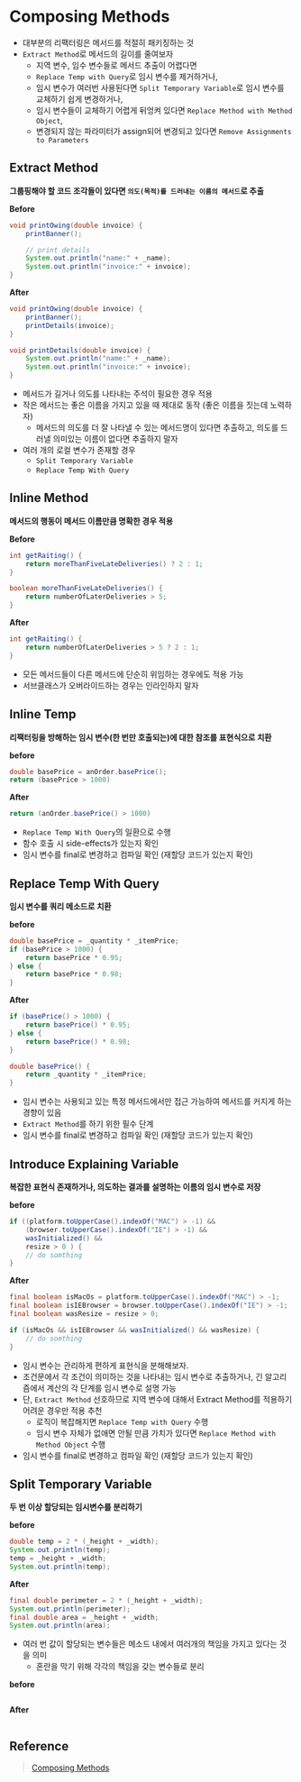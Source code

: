# Composing Methods

- 대부분의 리팩터링은 메서드를 적절히 패키징하는 것
- `Extract Method`로 메서드의 길이를 줄여보자
  - 지역 변수, 임수 변수들로 메서드 추출이 어렵다면
  - `Replace Temp with Query`로 임시 변수를 제거하거나,
  - 임시 변수가 여러번 사용된다면 `Split Temporary Variable`로 임시 변수를 교체하기 쉽게 변경하거나,
  - 임시 변수들이 교체하기 어렵게 뒤엉켜 있다면 `Replace Method with Method Object`,
  - 변경되지 않는 파라미터가 assign되어 변경되고 있다면 `Remove Assignments to Parameters`

## Extract Method

**그룹핑해야 할 코드 조각들이 있다면 `의도(목적)를 드러내는 이름의 메서드`로 추출**

**Before**

```java
void printOwing(double invoice) {
    printBanner();

    // print details
    System.out.println("name:" + _name);
    System.out.println("invoice:" + invoice);
}
```

**After**

```java
void printOwing(double invoice) {
    printBanner();
    printDetails(invoice);
}

void printDetails(double invoice) {
    System.out.println("name:" + _name);
    System.out.println("invoice:" + invoice);
}
```

- 메서드가 길거나 의도를 나타내는 주석이 필요한 경우 적용
- 작은 메서드는 좋은 이름을 가지고 있을 때 제대로 동작 (좋은 이름을 짓는데 노력하자)
  - 메서드의 의도를 더 잘 나타낼 수 있는 메서드명이 있다면 추출하고, 의도를 드러낼 의미있는 이름이 없다면 추출하지 말자
- 여러 개의 로컬 변수가 존재할 경우
  - `Split Temporary Variable`
  - `Replace Temp With Query`

## Inline Method

**메서드의 행동이 메서드 이름만큼 명확한 경우 적용**

**Before**

```java
int getRaiting() { 
    return moreThanFiveLateDeliveries() ? 2 : 1; 
}

boolean moreThanFiveLateDeliveries() { 
    return numberOfLaterDeliveries > 5; 
}
```

**After**

```java
int getRaiting() { 
    return numberOfLaterDeliveries > 5 ? 2 : 1; 
}
```

- 모든 메서드들이 다른 메서드에 단순히 위임하는 경우에도 적용 가능
- 서브클래스가 오버라이드하는 경우는 인라인하지 말자

## Inline Temp

**리팩터링을 방해하는 임시 변수(한 번만 호출되는)에 대한 참조를 표현식으로 치환**

**before**

```java
double basePrice = anOrder.basePrice();
return (basePrice > 1000)
```

**After**

```java
return (anOrder.basePrice() > 1000)
```

- `Replace Temp With Query`의 일환으로 수행
- 함수 호출 시 side-effects가 있는지 확인
- 임시 변수를 final로 변경하고 컴파일 확인 (재할당 코드가 있는지 확인)

## Replace Temp With Query

**임시 변수를 쿼리 메소드로 치환**

**before**

```java
double basePrice = _quantity * _itemPrice;
if (basePrice > 1000) {
    return basePrice * 0.95;
} else {
    return basePrice * 0.98;
}
```

**After**

```java
if (basePrice() > 1000) {
    return basePrice() * 0.95;
} else {
    return basePrice() * 0.98;
}

double basePrice() {
    return _quantity * _itemPrice;
}
```

- 임시 변수는 사용되고 있는 특정 메서드에서만 접근 가능하여 메서드를 커지게 하는 경향이 있음
- `Extract Method`를 하기 위한 필수 단계
- 임시 변수를 final로 변경하고 컴파일 확인 (재할당 코드가 있는지 확인)

## Introduce Explaining Variable

**복잡한 표현식 존재하거나, 의도하는 결과를 설명하는 이름의 임시 변수로 저장**

**before**

```java
if ((platform.toUpperCase().indexOf("MAC") > -1) &&
    (browser.toUpperCase().indexOf("IE") > -1) &&
    wasInitialized() &&
    resize > 0 ) {
    // do somthing
}
```

**After**

```java
final boolean isMacOs = platform.toUpperCase().indexOf("MAC") > -1;
final boolean isIEBrowser = browser.toUpperCase().indexOf("IE") > -1;
final boolean wasResize = resize > 0;

if (isMacOs && isIEBrowser && wasInitialized() && wasResize) {
    // do somthing
}
```

- 임시 변수는 관리하게 편하게 표현식을 분해해보자.
- 조건문에서 각 조건이 의미하는 것을 나타내는 임시 변수로 추출하거나, 긴 알고리즘에서 계산의 각 단계를 임시 변수로 설명 가능
- 단, `Extract Method` 선호하므로 지역 변수에 대해서 Extract Method를 적용하기 어려운 경우만 적용 추천
  - 로직이 복잡해지면 `Replace Temp with Query` 수행
  - 임시 변수 자체가 없애면 안될 만큼 가치가 있다면 `Replace Method with Method Object` 수행
- 임시 변수를 final로 변경하고 컴파일 확인 (재할당 코드가 있는지 확인)

## Split Temporary Variable

**두 번 이상 할당되는 임시변수를 분리하기**

**before**

```java
double temp = 2 * (_height + _width);
System.out.println(temp);
temp = _height + _width;
System.out.println(temp);
```

**After**

```java
final double perimeter = 2 * (_height + _width);
System.out.println(perimeter);
final double area = _height + _width;
System.out.println(area);
```

- 여러 번 값이 할당되는 변수들은 메소드 내에서 여러개의 책임을 가지고 있다는 것을 의미
  - 혼란을 막기 위해 각각의 책임을 갖는 변수들로 분리











**before**

```java
```

**After**

```java
```



## Reference

> [Composing Methods](https://www.evernote.com/shard/s3/client/snv?noteGuid=0fd811b9-dc83-4828-a8ba-fb90195271eb&noteKey=28d9042f200c34cc8a15450fea2e19db&sn=https%3A%2F%2Fwww.evernote.com%2Fshard%2Fs3%2Fsh%2F0fd811b9-dc83-4828-a8ba-fb90195271eb%2F28d9042f200c34cc8a15450fea2e19db&title=Ch06.%2BComposing%2BMethods)